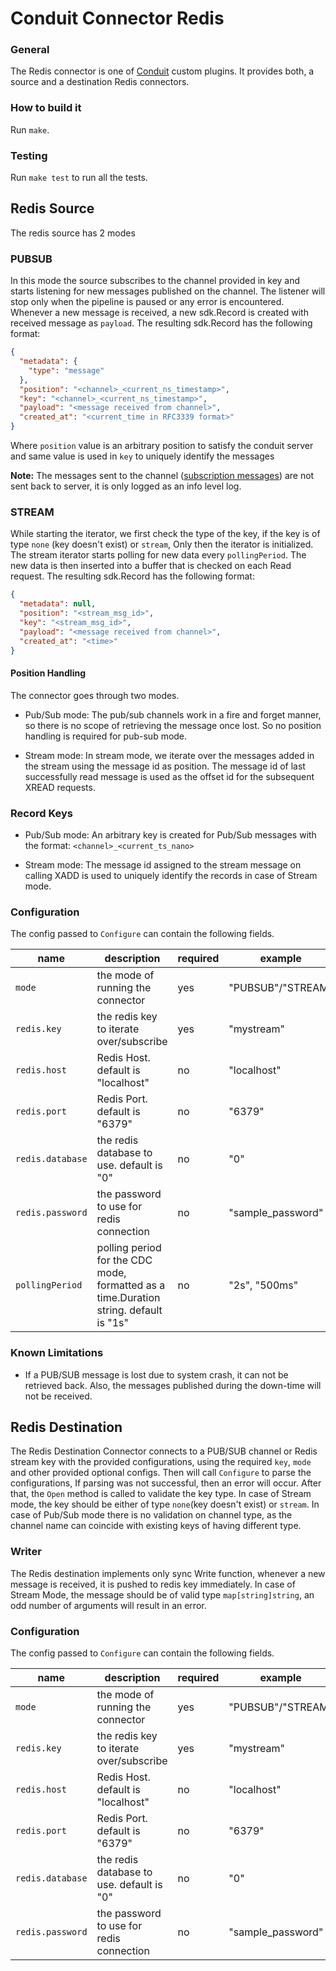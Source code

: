 # Conduit Connector Redis

### General

The Redis connector is one of [Conduit](https://github.com/ConduitIO/conduit) custom plugins. It provides both, a source
and a destination Redis connectors.

### How to build it

Run `make`.

### Testing

Run `make test` to run all the tests.

## Redis Source

The redis source has 2 modes

### PUBSUB

In this mode the source subscribes to the channel provided in key and starts listening for new messages published on the channel.
The listener will stop only when the pipeline is paused or any error is encountered.
Whenever a new message is received, a new sdk.Record is created with received message as `payload`. The resulting sdk.Record has the following format:
```json
{
  "metadata": {
    "type": "message"
  },
  "position": "<channel>_<current_ns_timestamp>",
  "key": "<channel>_<current_ns_timestamp>",
  "payload": "<message received from channel>",
  "created_at": "<current_time in RFC3339 format>"
}
```
Where `position` value is an arbitrary position to satisfy the conduit server and same value is used in `key` to uniquely identify the messages

**Note:** The messages sent to the channel ([subscription messages](https://redis.io/docs/manual/pubsub/)) are not sent back to server, it is only logged as an info level log.

### STREAM

While starting the iterator, we first check the type of the key, if the key is of type `none` (key doesn't exist) or `stream`,
Only then the iterator is initialized.
The stream iterator starts polling for new data every `pollingPeriod`. The new data is then inserted into a buffer that is checked on each Read request.
The resulting sdk.Record has the following format:
```json
{
  "metadata": null,
  "position": "<stream_msg_id>",
  "key": "<stream_msg_id>",
  "payload": "<message received from channel>",
  "created_at": "<time>"
}
```

#### Position Handling

The connector goes through two modes.

* Pub/Sub mode: The pub/sub channels work in a fire and forget manner, so there is no scope of retrieving the message once lost.
So no position handling is required for pub-sub mode. 

* Stream mode: In stream mode, we iterate over the messages added in the stream using the message id as position. The message id of 
last successfully read message is used as the offset id for the subsequent XREAD requests.

### Record Keys

* Pub/Sub mode: An arbitrary key is created for Pub/Sub messages with the format: `<channel>_<current_ts_nano>`

* Stream mode: The message id assigned to the stream message on calling XADD is used to uniquely identify the records in case of Stream mode.


### Configuration

The config passed to `Configure` can contain the following fields.

| name             | description                                                                           | required | example                    |
|------------------|---------------------------------------------------------------------------------------|----------|----------------------------|
| `mode`           | the mode of running the connector                                                     | yes      | "PUBSUB"/"STREAM" |
| `redis.key`      | the redis key to iterate over/subscribe                                               | yes      | "mystream"                 |
| `redis.host`     | Redis Host. default is "localhost"                                                    | no       | "localhost"                |
| `redis.port`     | Redis Port. default is "6379"                                                         | no       | "6379"                     |
| `redis.database` | the redis database to use. default is "0"                                             | no       | "0"                        |
| `redis.password` | the password to use for redis connection                                              | no       | "sample_password"          |
| `pollingPeriod`  | polling period for the CDC mode, formatted as a time.Duration string. default is "1s" | no       | "2s", "500ms"              |

### Known Limitations

* If a PUB/SUB message is lost due to system crash, it can not be retrieved back. Also, the messages published during the down-time will not be received.

## Redis Destination

The Redis Destination Connector connects to a PUB/SUB channel or Redis stream key with the provided configurations, using the required
`key`, `mode` and other provided optional configs. Then will call `Configure` to parse the
configurations, If parsing was not successful, then an error will occur. After that, the `Open` method is called to
validate the key type. In case of Stream mode, the key should be either of type `none`(key doesn't exist) or `stream`.
In case of Pub/Sub mode there is no validation on channel type, as the channel name can coincide with existing keys of having different type. 

### Writer

The Redis destination implements only sync Write function, whenever a new message is received, it is pushed to redis key immediately.
In case of Stream Mode, the message should be of valid type `map[string]string`, an odd number of arguments will result in an error.

### Configuration

The config passed to `Configure` can contain the following fields.

| name             | description                                                                           | required | example                    |
|------------------|---------------------------------------------------------------------------------------|----------|----------------------------|
| `mode`           | the mode of running the connector                                                     | yes      | "PUBSUB"/"STREAM" |
| `redis.key`      | the redis key to iterate over/subscribe                                               | yes      | "mystream"                 |
| `redis.host`     | Redis Host. default is "localhost"                                                    | no       | "localhost"                |
| `redis.port`     | Redis Port. default is "6379"                                                         | no       | "6379"                     |
| `redis.database` | the redis database to use. default is "0"                                             | no       | "0"                        |
| `redis.password` | the password to use for redis connection                                              | no       | "sample_password"          |
